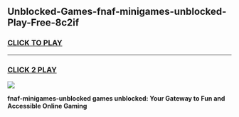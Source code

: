 
## Unblocked-Games-fnaf-minigames-unblocked-Play-Free-8c2if
<h3>
<a href="https://premium76.site?title=fnaf-minigames-unblocked&ref=21A">CLICK TO PLAY</a></h3>
<hr>

<h3>
<a href="https://premium76.site?title=fnaf-minigames-unblocked&ref=21A">CLICK 2 PLAY</a>
  
</h3>

<a href="https://premium76.site?title=fnaf-minigames-unblocked&ref=21A"><img src="https://clearcache.store/games.png"></a>


**fnaf-minigames-unblocked games unblocked: Your Gateway to Fun and Accessible Online Gaming**
